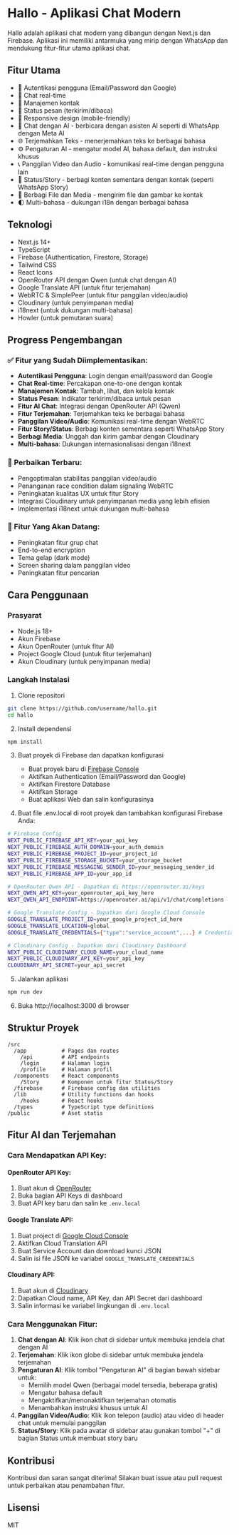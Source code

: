 # Hallo - Aplikasi Chat Modern

Hallo adalah aplikasi chat modern yang dibangun dengan Next.js dan Firebase. Aplikasi ini memiliki antarmuka yang mirip dengan WhatsApp dan mendukung fitur-fitur utama aplikasi chat.

## Fitur Utama

- 🔐 Autentikasi pengguna (Email/Password dan Google)
- 💬 Chat real-time
- 👤 Manajemen kontak
- 🔔 Status pesan (terkirim/dibaca)
- 📱 Responsive design (mobile-friendly)
- 🤖 Chat dengan AI - berbicara dengan asisten AI seperti di WhatsApp dengan Meta AI
- 🌐 Terjemahkan Teks - menerjemahkan teks ke berbagai bahasa
- ⚙️ Pengaturan AI - mengatur model AI, bahasa default, dan instruksi khusus
- 📞 Panggilan Video dan Audio - komunikasi real-time dengan pengguna lain
- 📱 Status/Story - berbagi konten sementara dengan kontak (seperti WhatsApp Story)
- 📁 Berbagi File dan Media - mengirim file dan gambar ke kontak
- 🌓 Multi-bahasa - dukungan i18n dengan berbagai bahasa

## Teknologi

- Next.js 14+
- TypeScript
- Firebase (Authentication, Firestore, Storage)
- Tailwind CSS
- React Icons
- OpenRouter API dengan Qwen (untuk chat dengan AI)
- Google Translate API (untuk fitur terjemahan)
- WebRTC & SimplePeer (untuk fitur panggilan video/audio)
- Cloudinary (untuk penyimpanan media)
- i18next (untuk dukungan multi-bahasa)
- Howler (untuk pemutaran suara)

## Progress Pengembangan

### ✅ Fitur yang Sudah Diimplementasikan:
- **Autentikasi Pengguna**: Login dengan email/password dan Google
- **Chat Real-time**: Percakapan one-to-one dengan kontak
- **Manajemen Kontak**: Tambah, lihat, dan kelola kontak
- **Status Pesan**: Indikator terkirim/dibaca untuk pesan
- **Fitur AI Chat**: Integrasi dengan OpenRouter API (Qwen)
- **Fitur Terjemahan**: Terjemahkan teks ke berbagai bahasa
- **Panggilan Video/Audio**: Komunikasi real-time dengan WebRTC
- **Fitur Story/Status**: Berbagi konten sementara seperti WhatsApp Story
- **Berbagi Media**: Unggah dan kirim gambar dengan Cloudinary
- **Multi-bahasa**: Dukungan internasionalisasi dengan i18next

### 🔧 Perbaikan Terbaru:
- Pengoptimalan stabilitas panggilan video/audio
- Penanganan race condition dalam signaling WebRTC
- Peningkatan kualitas UX untuk fitur Story
- Integrasi Cloudinary untuk penyimpanan media yang lebih efisien
- Implementasi i18next untuk dukungan multi-bahasa

### 🚀 Fitur Yang Akan Datang:
- Peningkatan fitur grup chat
- End-to-end encryption
- Tema gelap (dark mode)
- Screen sharing dalam panggilan video
- Peningkatan fitur pencarian

## Cara Penggunaan

### Prasyarat
- Node.js 18+ 
- Akun Firebase
- Akun OpenRouter (untuk fitur AI)
- Project Google Cloud (untuk fitur terjemahan)
- Akun Cloudinary (untuk penyimpanan media)

### Langkah Instalasi

1. Clone repositori
```bash
git clone https://github.com/username/hallo.git
cd hallo
```

2. Install dependensi
```bash
npm install
```

3. Buat proyek di Firebase dan dapatkan konfigurasi
   - Buat proyek baru di [Firebase Console](https://console.firebase.google.com)
   - Aktifkan Authentication (Email/Password dan Google)
   - Aktifkan Firestore Database
   - Aktifkan Storage
   - Buat aplikasi Web dan salin konfigurasinya

4. Buat file .env.local di root proyek dan tambahkan konfigurasi Firebase Anda:
```bash
# Firebase Config
NEXT_PUBLIC_FIREBASE_API_KEY=your_api_key
NEXT_PUBLIC_FIREBASE_AUTH_DOMAIN=your_auth_domain
NEXT_PUBLIC_FIREBASE_PROJECT_ID=your_project_id
NEXT_PUBLIC_FIREBASE_STORAGE_BUCKET=your_storage_bucket
NEXT_PUBLIC_FIREBASE_MESSAGING_SENDER_ID=your_messaging_sender_id
NEXT_PUBLIC_FIREBASE_APP_ID=your_app_id

# OpenRouter Qwen API - Dapatkan di https://openrouter.ai/keys
NEXT_QWEN_API_KEY=your_openrouter_api_key_here
NEXT_QWEN_API_ENDPOINT=https://openrouter.ai/api/v1/chat/completions

# Google Translate Config - Dapatkan dari Google Cloud Console
GOOGLE_TRANSLATE_PROJECT_ID=your_google_project_id_here
GOOGLE_TRANSLATE_LOCATION=global
GOOGLE_TRANSLATE_CREDENTIALS={"type":"service_account",...} # Credentials Service Account JSON

# Cloudinary Config - Dapatkan dari Cloudinary Dashboard
NEXT_PUBLIC_CLOUDINARY_CLOUD_NAME=your_cloud_name
NEXT_PUBLIC_CLOUDINARY_API_KEY=your_api_key
CLOUDINARY_API_SECRET=your_api_secret
```

5. Jalankan aplikasi
```bash
npm run dev
```

6. Buka http://localhost:3000 di browser

## Struktur Proyek

```
/src
  /app           # Pages dan routes
    /api         # API endpoints
    /login       # Halaman login
    /profile     # Halaman profil
  /components    # React components
    /Story       # Komponen untuk fitur Status/Story
  /firebase      # Firebase config dan utilities
  /lib           # Utility functions dan hooks
    /hooks       # React hooks
  /types         # TypeScript type definitions
/public          # Aset statis
```

## Fitur AI dan Terjemahan

### Cara Mendapatkan API Key:

#### OpenRouter API Key:
1. Buat akun di [OpenRouter](https://openrouter.ai/)
2. Buka bagian API Keys di dashboard
3. Buat API key baru dan salin ke `.env.local`

#### Google Translate API:
1. Buat project di [Google Cloud Console](https://console.cloud.google.com/)
2. Aktifkan Cloud Translation API
3. Buat Service Account dan download kunci JSON
4. Salin isi file JSON ke variabel `GOOGLE_TRANSLATE_CREDENTIALS`

#### Cloudinary API:
1. Buat akun di [Cloudinary](https://cloudinary.com/)
2. Dapatkan Cloud name, API Key, dan API Secret dari dashboard
3. Salin informasi ke variabel lingkungan di `.env.local`

### Cara Menggunakan Fitur:

1. **Chat dengan AI**: Klik ikon chat di sidebar untuk membuka jendela chat dengan AI
2. **Terjemahan**: Klik ikon globe di sidebar untuk membuka jendela terjemahan
3. **Pengaturan AI**: Klik tombol "Pengaturan AI" di bagian bawah sidebar untuk:
   - Memilih model Qwen (berbagai model tersedia, beberapa gratis)
   - Mengatur bahasa default
   - Mengaktifkan/menonaktifkan terjemahan otomatis
   - Menambahkan instruksi khusus untuk AI
4. **Panggilan Video/Audio**: Klik ikon telepon (audio) atau video di header chat untuk memulai panggilan
5. **Status/Story**: Klik pada avatar di sidebar atau gunakan tombol "+" di bagian Status untuk membuat story baru

## Kontribusi

Kontribusi dan saran sangat diterima! Silakan buat issue atau pull request untuk perbaikan atau penambahan fitur.

## Lisensi

MIT